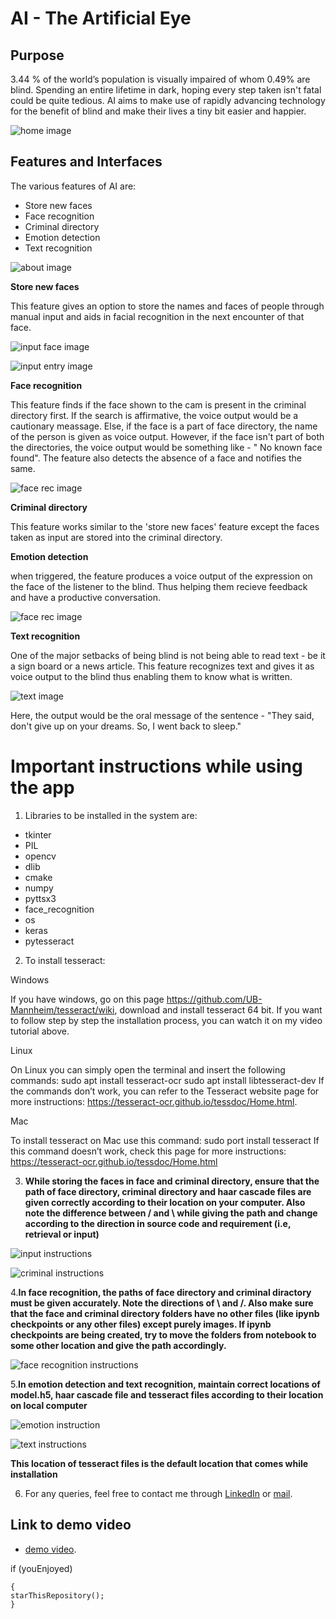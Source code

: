 # AI - The Artificial Eye
## Purpose
3.44 % of the world’s population is visually impaired of whom 0.49% are blind. Spending an entire lifetime in dark, hoping every step taken isn't fatal could be quite tedious. AI aims to make use of rapidly advancing technology for the benefit of blind and make their lives a tiny bit easier and happier.

![home image](https://user-images.githubusercontent.com/106391241/170805667-02ad4c5c-a301-48ce-8c8e-5fd5e5153a06.png)

## Features and Interfaces
The various features of AI are:
- Store new faces
- Face recognition
- Criminal directory
- Emotion detection
- Text recognition

![about image](https://user-images.githubusercontent.com/106391241/170805764-453c535a-d6d2-4921-a2bd-d5097a3bba79.png)

**Store new faces** 

This feature gives an option to store the names and faces of people through manual input and aids in facial recognition in the next encounter of that face.

![input face image](https://user-images.githubusercontent.com/106391241/170805827-14c78170-c48c-4e09-b28e-e14c39eb4b38.png)

![input entry image](https://user-images.githubusercontent.com/106391241/170805828-bd33bc95-efa7-4380-8150-379813464f4d.png)

**Face recognition**

This feature finds if the face shown to the cam is present in the criminal directory first. If the search is affirmative, the voice output would be a cautionary meassage. Else, if the face is a part of face directory, the name of the person is given as voice output. However, if the face isn't part of both the directories, the voice output would be something like - " No known face found". The feature also detects the absence of a face and notifies the same.

![face rec image](https://user-images.githubusercontent.com/106391241/170806074-fa1789b0-225d-4eab-8932-f61aeb27a6f7.png)

**Criminal directory**

This feature works similar to the 'store new faces' feature except the faces taken as input are stored into the criminal directory.

**Emotion detection**

when triggered, the feature produces a voice output of the expression on the face of the listener to the blind. Thus helping them recieve feedback and have a productive conversation.

![face rec image](https://user-images.githubusercontent.com/106391241/170806451-4495808b-ccec-43a2-8900-cc0e609e5440.png)

**Text recognition**

One of the major setbacks of being blind is not being able to read text - be it a sign board or a news article. This feature recognizes text and gives it as voice output to the blind thus enabling them to know what is written.

![text image](https://user-images.githubusercontent.com/106391241/170806682-d48c43f7-20c1-4f64-92d7-c31d5ced5e2f.png)

Here, the output would be the oral message of the sentence - "They said, don't give up on your dreams. So, I went back to sleep."

# Important instructions while using the app

1. Libraries to be installed in the system are:
- tkinter
- PIL
- opencv
- dlib
- cmake
- numpy
- pyttsx3
- face_recognition
- os
- keras
- pytesseract

2. To install tesseract:

Windows

If you have windows, go on this page https://github.com/UB-Mannheim/tesseract/wiki, download and install tesseract 64 bit.
If you want to follow step by step the installation process, you can watch it on my video tutorial above.

Linux

On Linux you can simply open the terminal and insert the following commands:
sudo apt install tesseract-ocr
sudo apt install libtesseract-dev
If the commands don’t work, you can refer to the Tesseract website page for more instructions: https://tesseract-ocr.github.io/tessdoc/Home.html.

Mac

To install tesseract on Mac use this command:
sudo port install tesseract
If this command doesn’t work, check this page for more instructions: https://tesseract-ocr.github.io/tessdoc/Home.html

3. **While storing the faces in face and criminal directory, ensure that the path of face directory, criminal directory and haar cascade files are given correctly according to their location on your computer. Also note the difference between / and \ while giving the path and change according to the direction in source code and requirement (i.e, retrieval or input)**

![input instructions](https://user-images.githubusercontent.com/106391241/170808490-7a970427-7986-4b03-af76-417320f3259c.png)

![criminal instructions](https://user-images.githubusercontent.com/106391241/170808493-296c53dc-11b2-4ddd-8c8d-206a177be7c3.png)

4.**In face recognition, the paths of face directory and criminal diractory must be given accurately. Note the directions of \ and /. Also make sure that the face and criminal directory folders have no other files (like ipynb checkpoints or any other files) except purely images. If ipynb checkpoints are being created, try to move the folders from notebook to some other location and give the path accordingly.**

![face recognition instructions](https://user-images.githubusercontent.com/106391241/170808690-696ca8b4-ddff-4c6c-b81a-26b14c9dfd1d.png)

5.**In emotion detection and text recognition, maintain correct locations of model.h5, haar cascade file and tesseract files according to their location on local computer**

![emotion instruction](https://user-images.githubusercontent.com/106391241/170808749-6eec0f06-5849-4b8f-a5fa-33ddcdb43021.png)

![text instructions](https://user-images.githubusercontent.com/106391241/170808753-eb2f0510-9811-47f9-8137-1f67b462833c.png)

**This location of tesseract files is the default location that comes while installation**

6. For any queries, feel free to contact me through [LinkedIn](https://www.linkedin.com/in/ananya-bompalli-708031201?lipi=urn%3Ali%3Apage%3Ad_flagship3_profile_view_base_contact_details%3Bz2p7RkBdS8y%2BwQf1secuYg%3D%3D) or [mail](abompalli@gmail.com).

## Link to demo video

- [demo video](https://drive.google.com/drive/folders/1nkfsA9SyPh12mW_ExzkYZWrcTvAAcTKf?usp=sharing).


if (youEnjoyed) 

    {
    starThisRepository();
    }










